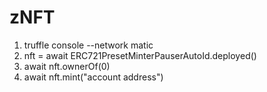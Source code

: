 # zNFT

1. truffle console --network matic
2. nft = await ERC721PresetMinterPauserAutoId.deployed()
3. await nft.ownerOf(0)
4. await nft.mint("account address")
